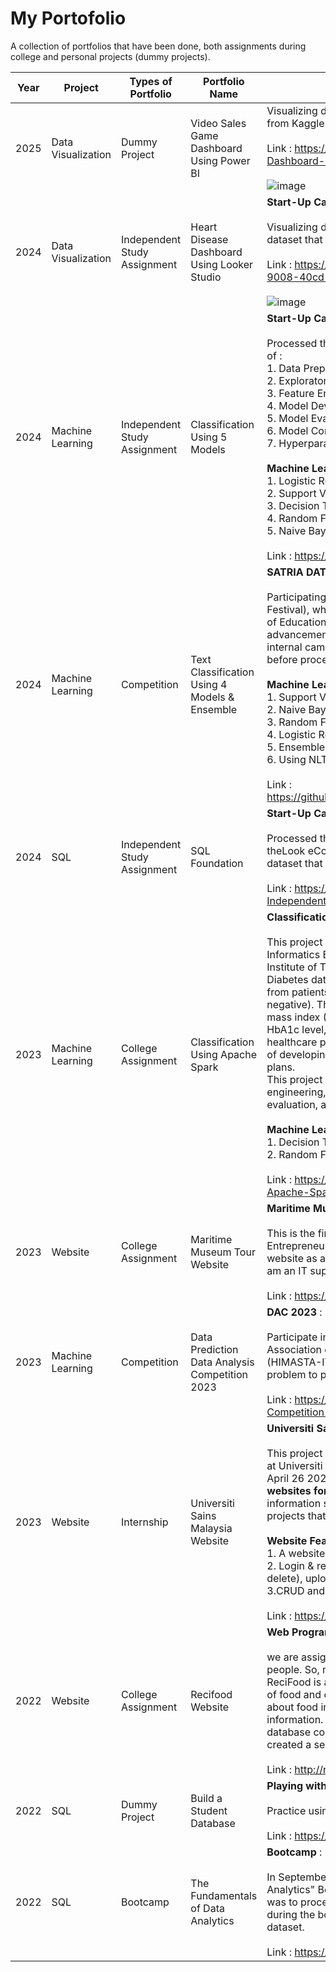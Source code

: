 # My Portofolio 
A collection of portfolios that have been done, both assignments during college and personal projects (dummy projects). 

|Year|Project|Types of Portfolio|Portfolio Name|Description|
|--|--|---|-----|------------------------|
|2025|Data Visualization|Dummy Project|Video Sales Game Dashboard Using Power BI| Visualizing data using **POWER BI** on Video Game Sales dataset from Kaggle. <br> <br> Link : https://github.com/rahelcecilia/Video-Sales-Game-Dashboard-Using-Power-BI <br> <br> ![image](https://github.com/user-attachments/assets/601c66c1-7794-4771-97ae-bdad5ae2689f) <br> |
|2024|Data Visualization|Independent Study Assignment|Heart Disease Dashboard Using Looker Studio| **Start-Up Campus** : <br><br> Visualizing data using **Google Looker Studio** on the diabetes dataset that has previously been processed. <br> <br>Link : https://lookerstudio.google.com/reporting/0265e243-9008-40cd-a0dd-fa1cc30d16c9/page/bmTxD <br> <br>  ![image](https://github.com/user-attachments/assets/50303c35-968b-4dee-85b1-d893e643e77f) <br>|
|2024|Machine Learning|Independent Study Assignment|Classification Using 5 Models| **Start-Up Campus** :<br> <br> Processed the diabetes dataset derived from kaggle, in the order of :<br>  1. Data Preparation <br> 2. Exploratory Data Analysis (EDA) <br> 3. Feature Engineering <br> 4. Model Development <br> 5. Model Evaluation <br> 6. Model Comparison (Choosing Logistic Regression) <br>  7. Hyperparameter Tuning <br><br> **Machine Learning algorithms used**: <br> 1. Logistic Regression (Scikit-learn) <br> 2. Support Vector Machine (Scikit-learn) <br> 3. Decision Tree (Scikit-learn) <br> 4. Random Forest (Scikit-learn) <br> 5. Naive Bayes (Scikit-learn) <br> <br> Link : https://github.com/rahelcecilia/classification_with_5_model|
|2024|Machine Learning|Competition|Text Classification Using 4 Models & Ensemble|**SATRIA DATA** :<br> <br> Participating in SATRIA DATA (Statistics Ria and Data Science Festival), which is a manifestation of the support from the Ministry of Education, Culture, Research, and Technology for the advancement of statistical and data science knowledge. The internal campus selection process is held to choose participants before proceeding to the actual competition.<br> <br> **Machine Learning algorithms used**: <br> 1. Support Vector Machine (Scikit-learn) <br> 2. Naive Bayes (Scikit-learn) <br> 3. Random Forest (Scikit-learn) <br> 4. Logistic Regression (Scikit-learn) <br> 5. Ensemble SVM, Logistic Regression, Random Forest <br> 6. Using NLTK <br> <br> Link : https://github.com/rahelcecilia/Text_Classification_With_Ensemble|
|2024|SQL|Independent Study Assignment| SQL Foundation|**Start-Up Campus** :<br> <br> Processed the dataset obtained from Bigquery Public Dataset: theLook eCommerce with SQL and found 10 insights from the dataset that are useful for business. <br> <br> Link : https://github.com/rahelcecilia/SQL-Foundation-Studi-Independent|
|2023|Machine Learning|College Assignment| Classification Using Apache Spark| **Classification Using Apache Spark** : <br> <br> This project is an assignment for the Big Data course at the Informatics Engineering department of Sepuluh Nopember Institute of Technology. The datasets used are Diabetes Dataset. Diabetes dataset is a collection of medical and demographic data from patients, along with their diabetes status (positive or negative). The data includes features such as age, gender, body mass index (BMI), hypertension, heart disease, smoking history, HbA1c level, and blood glucose level. This can be useful for healthcare professionals in identifying patients who may be at risk of developing diabetes and in developing personalized treatment plans. <br>  This project goes through several stages such as: data engineering, data cleansing, model development, model evaluation, and summary. <br> <br> **Machine Learning algorithms used**: <br> 1. Decision Tree (PySpark) <br> 2. Random Forest(PySpark) <br> <br> Link : https://github.com/rahelcecilia/Classification-Using-Apache-Spark |
|2023|Website|College Assignment| Maritime Museum Tour Website | **Maritime Museum Tour Website** : <br><br> This is the final project of the Technology-Based Entrepreneurship course which raises the topic of creating a website as a means of maritime tourism in Surabaya, Indonesia. I am an IT support who doubles as Front-End and Backend-End. <br><br> Link : https://rahelcecilia.purba.or.id/MMT/|
|2023|Machine Learning|Competition|Data Prediction Data Analysis Competition 2023| **DAC 2023** :<br> <br> Participate in the Data Analytic Competition 2023 by the Statistics Association of the Sepuluh Nopember Institute of Technology (HIMASTA-ITS) at Statistic Fair 2023. Participants were given a problem to predict multiple classes. <br> <br> Link : https://github.com/rahelcecilia/Data-Analysis-Competition-DAC-2023|
|2023|Website|Internship|Universiti Sains Malaysia Website|**Universiti Sains Malaysia Website** :<br> <br> This project was created as a fulfillment of my internship project at Universiti Sains Malaysia at the School of Computer Science on April 26 2023 – August 31 2023 with the jobdesk **Developing websites for research groups**. The website must contain information such as the background of the research group, projects that have been involved, publications, etc. <br><br> **Website Features** :<br> 1. A website with 2 types of accounts, Admin and Students. <br> 2. Login & registration, CRUD features (Create, Read, Update, delete), upload an image feature, feature search.<br> 3.CRUD and upload for admin, search for students. <br><br> Link : https://rahelcecilia.purba.or.id/USM/|
|2022|Website| College Assignment | Recifood Website | **Web Programming Course** : <br> <br> we are assigned to create a website that can be used by many people. So, my team decided to create a ReciFood website. ReciFood is a place for those who love agriculture, various types of food and cooking. At ReciFood there are many explanations about food ingredients, how to cook food, and other interesting information. I served as a Back-End Developer which created a database containing news, categories, and logged in users and created a search feature. <br> <br> Link : http://rahelcecilia.purba.or.id/recipe |
|2022|SQL| Dummy Project | Build a Student Database | **Playing with SQL** : <br> <br> Practice using SQL with public datasets and try to gain insight. <br> <br> Link : https://github.com/rahelcecilia/build-a-student-database|
|2022|SQL| Bootcamp | The Fundamentals of Data Analytics |**Bootcamp**  : <br> <br> In September 2022, I took part in "The Fundamentals of Data Analytics" Bootcamp Training. I got my final assignment, which was to process some raw data and then apply what I learned during the bootcamp.This final project uses SQL to process the dataset. <br> <br> Link : https://github.com/rahelcecilia/Analisis-Data|



